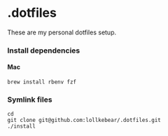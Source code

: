 # .dotfiles

These are my personal dotfiles setup.

### Install dependencies

#### Mac
```
brew install rbenv fzf
```

### Symlink files

```
cd
git clone git@github.com:lollkebear/.dotfiles.git
./install
```
